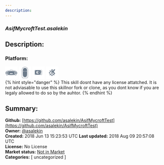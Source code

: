 ```yaml
---
description: 
---
```


### _AsifMycroftTest.asalekin_  
## Description:  
  
  
  
### Platform:  
 ![Mark I](../.gitbook/assets/mark-1-icon.png)  ![Mark II](../.gitbook/assets/mark-2-icon.png)  ![Picroft](../.gitbook/assets/picroft-icon.png)  ![plasmoid](../.gitbook/assets/kde.png)   
{% hint style="danger" %}
This skill dosnt have any license attatched. It is not adviasable to use this skillnor fork or clone, as you dont know if you are legaly allowed to do so by the auhtor.
{% endhint %}
  
## Summary:  
**Github:** [https://github.com/asalekin/AsifMycroftTest](https://github.com/asalekin/AsifMycroftTest)  
**Owner:** [@asalekin](https://github.com/asalekin)  
**Created:** 2018 Jun 13 15:23:53 UTC  **Last updated:** 2018 Aug 09 20:57:08 UTC  
**License:** No License  
**Market status:** [Not in Market](https://market.mycroft.ai/skill/)  
**Categories:** [ uncategorized ]   
